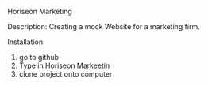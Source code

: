 Horiseon Marketing

Description:
Creating a mock Website for a marketing firm.

Installation:
1. go to github
2. Type in Horiseon Markeetin
 3. clone project onto computer


